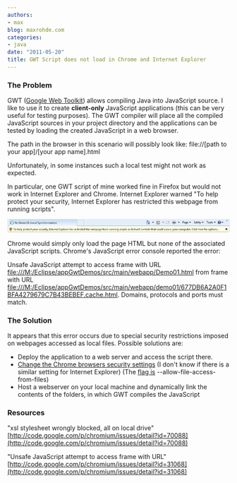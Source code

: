 ```yaml
---
authors:
- max
blog: maxrohde.com
categories:
- java
date: "2011-05-20"
title: GWT Script does not load in Chrome and Internet Explorer
---
```


### The Problem

GWT ([Google Web Toolkit](http://code.google.com/webtoolkit/)) allows compiling Java into JavaScript source. I like to use it to create **client-only** JavaScript applications (this can be very useful for testing purposes). The GWT compiler will place all the compiled JavaScript sources in your project directory and the applications can be tested by loading the created JavaScript in a web browser.

The path in the browser in this scenario will possibly look like: file://\[path to your app\]/\[your app name\].html

Unfortunately, in some instances such a local test might not work as expected.

In particular, one GWT script of mine worked fine in Firefox but would not work in Internet Explorer and Chrome. Internet Explorer warned "To help protect your security, Internet Explorer has restricted this webpage from running scripts".

![](images/052011_0313_gwtscriptdo11.png)

Chrome would simply only load the page HTML but none of the associated JavaScript scripts. Chrome's JavaScript error console reported the error:

Unsafe JavaScript attempt to access frame with URL [file:///M:/Eclipse/appGwtDemos/src/main/webapp/Demo01.html](\Eclipse\appGwtDemos\src\main\webapp\Demo01.html 'file:///M:/Eclipse/appGwtDemos/src/main/webapp/Demo01.html') from frame with URL [file:///M:/Eclipse/appGwtDemos/src/main/webapp/demo01/677DB6A2A0F1BFA4279679C7B43BEBEF.cache.html](\Eclipse\appGwtDemos\src\main\webapp\demo01\677DB6A2A0F1BFA4279679C7B43BEBEF.cache.html 'file:///M:/Eclipse/appGwtDemos/src/main/webapp/demo01/677DB6A2A0F1BFA4279679C7B43BEBEF.cache.html'). Domains, protocols and ports must match.

### The Solution

It appears that this error occurs due to special security restrictions imposed on webpages accessed as local files. Possible solutions are:

- Deploy the application to a web server and access the script there.
- [Change the Chrome browsers security settings](http://code.google.com/p/chromium/issues/detail?id=31068) (I don't know if there is a similar setting for Internet Explorer) (The [flag is](http://code.google.com/p/chromium/issues/detail?id=70088) --allow-file-access-from-files)
- Host a webserver on your local machine and dynamically link the contents of the folders, in which GWT compiles the JavaScript

### Resources

"xsl stylesheet wrongly blocked, all on local drive" [http://code.google.com/p/chromium/issues/detail?id=70088](http://code.google.com/p/chromium/issues/detail?id=70088)

"Unsafe JavaScript attempt to access frame with URL" [http://code.google.com/p/chromium/issues/detail?id=31068](http://code.google.com/p/chromium/issues/detail?id=31068)